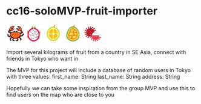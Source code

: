 # cc16-soloMVP-fruit-importer

![](src/icons/crab.png)![](src/icons/dragonfruit.png)
![](src/icons/durian.png)
![](src/icons/jackfruit.png)
![](src/icons/rambutan.png)

Import several kilograms of fruit from a country in SE Asia, connect with friends in Tokyo who want in

The MVP for this project will include a database of random users in Tokyo with three values:
first_name: String
last_name: String
address: String

Hopefully we can take some inspiration from the group MVP and use this to find users on the map who are close to you
